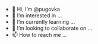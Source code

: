 - 👋 Hi, I’m @pugovka
- 👀 I’m interested in ...
- 🌱 I’m currently learning ...
- 💞️ I’m looking to collaborate on ...
- 📫 How to reach me ...

<!---
pykovka/pykovka is a ✨ special ✨ repository because its `README.md` (this file) appears on your GitHub profile.
You can click the Preview link to take a look at your changes.
--->
